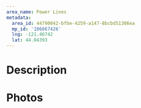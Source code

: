 ```yaml
---
area_name: Power Lines
metadata:
  area_id: 44790042-bfbe-4259-a147-8bcbd51306ea
  mp_id: '106867426'
  lng: -121.46742
  lat: 44.04393
---
```

# Description

# Photos

